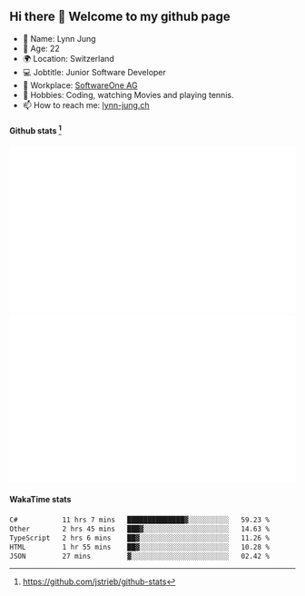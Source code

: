 ## Hi there 👋 Welcome to my github page

- 🧑 Name: Lynn Jung
- 🔞 Age: 22
- 🌍 Location: Switzerland
- 💻 Jobtitle: Junior Software Developer
- 🏢 Workplace: [SoftwareOne AG](https://www.softwareone.com/)
- 🎾 Hobbies: Coding, watching Movies and playing tennis.
- 📫 How to reach me: [lynn-jung.ch](https://lynn-jung.ch/)


#### Github stats [^1]
![](https://github.com/lynn-jung/github-stats/blob/master/generated/overview.svg)  ![](https://github.com/lynn-jung/github-stats/blob/master/generated/languages.svg)


#### WakaTime stats
<!--START_SECTION:waka-->
```text
C#           11 hrs 7 mins   ██████████████▓░░░░░░░░░░   59.23 % 
Other        2 hrs 45 mins   ███▓░░░░░░░░░░░░░░░░░░░░░   14.63 % 
TypeScript   2 hrs 6 mins    ██▓░░░░░░░░░░░░░░░░░░░░░░   11.26 % 
HTML         1 hr 55 mins    ██▓░░░░░░░░░░░░░░░░░░░░░░   10.28 % 
JSON         27 mins         ▓░░░░░░░░░░░░░░░░░░░░░░░░   02.42 % 
```
<!--END_SECTION:waka-->

[^1]: https://github.com/jstrieb/github-stats

